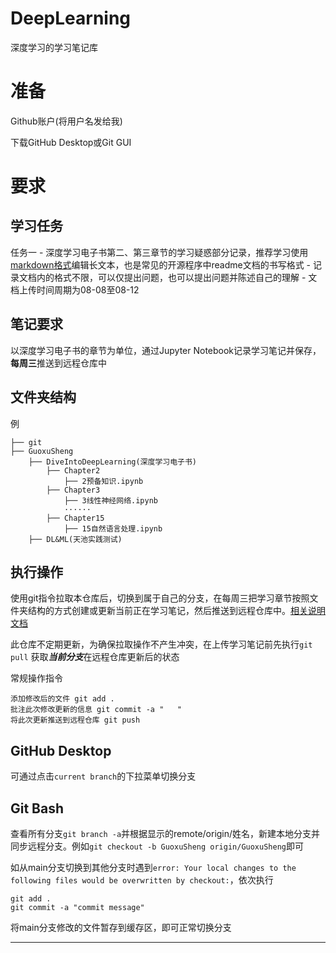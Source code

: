 # DeepLearning

深度学习的学习笔记库

# 准备

Github账户(将用户名发给我)

下载GitHub Desktop或Git GUI

# 要求

## 学习任务

任务一
	- 深度学习电子书第二、第三章节的学习疑惑部分记录，推荐学习使用[markdown格式](https://www.markdownguide.org/basic-syntax)编辑长文本，也是常见的开源程序中readme文档的书写格式
	- 记录文档内的格式不限，可以仅提出问题，也可以提出问题并陈述自己的理解
	- 文档上传时间周期为08-08至08-12

## 笔记要求

以深度学习电子书的章节为单位，通过Jupyter Notebook记录学习笔记并保存，**每周三**推送到远程仓库中

## 文件夹结构

例

	├── git
	├── GuoxuSheng
		├── DiveIntoDeepLearning(深度学习电子书)
			├── Chapter2
				├── 2预备知识.ipynb
			├── Chapter3
				├── 3线性神经网络.ipynb
				······
			├── Chapter15
				├── 15自然语言处理.ipynb
		├── DL&ML(天池实践测试)

## 执行操作

使用git指令拉取本仓库后，切换到属于自己的分支，在每周三把学习章节按照文件夹结构的方式创建或更新当前正在学习笔记，然后推送到远程仓库中。[相关说明文档](https://docs.github.com/cn)

此仓库不定期更新，为确保拉取操作不产生冲突，在上传学习笔记前先执行```git pull``` 获取***当前分支***在远程仓库更新后的状态

常规操作指令

	添加修改后的文件 git add .									
	批注此次修改更新的信息 git commit -a "   "							
	将此次更新推送到远程仓库 git push									

## GitHub Desktop

可通过点击```current branch```的下拉菜单切换分支

## Git Bash

查看所有分支```git branch -a```并根据显示的remote/origin/姓名，新建本地分支并同步远程分支。例如```git checkout -b GuoxuSheng origin/GuoxuSheng```即可

如从main分支切换到其他分支时遇到```error: Your local changes to the following files would be overwritten by checkout:```，依次执行

	git add .
	git commit -a "commit message"

将main分支修改的文件暂存到缓存区，即可正常切换分支


---------------------------------------------
